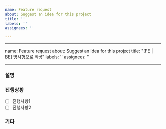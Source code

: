 ```yaml
---
name: Feature request
about: Suggest an idea for this project
title: ''
labels: ''
assignees: ''

---
```


---
name: Feature request
about: Suggest an idea for this project
title: "[FE | BE] 명사형으로 작성"
labels: ''
assignees: ''

---

### 설명

### 진행상황
- [ ] 진행사항1
- [ ] 진행사항2

### 기타

